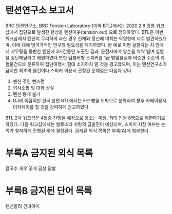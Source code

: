 # 텐션연구소 보고서

BRC 텐션연구소, BRC Tension Laboratory (이하 BTL)에서는 2020.2.8 강릉 워크샵에서 집단으로 발생한 현상을 텐션아웃(tension out) 으로 정의하였다.
BTL은 이번 워크샵에서 텐션이 무리하게 과한 경우 신체와 정신에 미치는 악영향에 다수 발견하였으며, 이에 대해 범국가적인 연구의 필요성을 제기하였다.
한 예로 어떤 실험자는 차 안에서 샤우팅을 동반한 텐션에 3시간동안 노출된 결과, 운전자에게 양손을 싹싹 빌며 실험을 중단해달라고 애원하였다
또한 텀블러형 스피커를 1급 발암물질과 비슷한 수준의 위험물건으로 분류하여 집단여행시 절대 소지하지 말 것을 경고했으며, 이는 텐션연구소가 금지한 최초의 물건이다
스피커 이용시 관찰된 문제점은 다음과 같다
 1) 펜션 주인 빤스런
 2) 의사소통 및 대화 상실
 3) 텐션 통제 불가
 4) DJ의 독점적인 선곡
한편 BTL에서는 카드빵을 도박으로 분류하여 향후 카페이용시 더치페이를 할 것을 강력하게 권고하였다.

BTL 2차 워크샵은 4월중 진행될 예정으로 장소는 미정, 최대 인원 8명으로 제한하기로 하였다.
다음 워크샵에서는 벨로스터 차량의 급발진이 예상되며, 스피커 지참 여부는 논의가 철저하게 진행된 후에 결정된다.
금지된 외식 목록은 부록(A)에 첨부한다.


# 부록A 금지된 외식 목록
칼국수
새우
꽃게
곱창
닭발


# 부록B 금지된 단어 목록
텐션올려
견뎌야지
